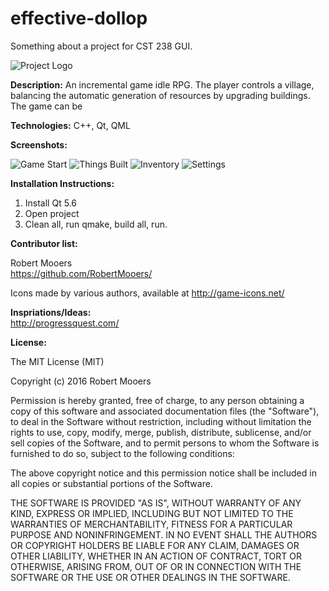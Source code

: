 # effective-dollop
Something about a project for CST 238 GUI. 

![Project Logo](/image/effective-dollop.png "OH YEAH, A LOGO.")

<b>Description:</b> An incremental game idle RPG. The player controls a village, balancing the automatic generation of resources by upgrading buildings. The game can be 

<b>Technologies:</b> C++, Qt, QML

<b>Screenshots:</b> 

![Game Start](/image/Screenshots/Screen1.png "Early on in your village.")
![Things Built](/image/Screenshots/Screen2.png "Later on in the village.")
![Inventory](/image/Screenshots/Screen3.png "An inventory with some items.")
![Settings](/image/Screenshots/Screen4.png "The settings menu.")

<b>Installation Instructions: </b>
  1. Install Qt 5.6 
  2. Open project 
  3. Clean all, run qmake, build all, run. 


<b>Contributor list:</b>  

  Robert Mooers<br />
  https://github.com/RobertMooers/
  
  Icons made by various authors,
  available at http://game-icons.net/

<b>Inspriations/Ideas:</b><br />
http://progressquest.com/

<b>License: </b>

The MIT License (MIT)

Copyright (c) 2016 Robert Mooers

Permission is hereby granted, free of charge, to any person obtaining a copy
of this software and associated documentation files (the "Software"), to deal
in the Software without restriction, including without limitation the rights
to use, copy, modify, merge, publish, distribute, sublicense, and/or sell
copies of the Software, and to permit persons to whom the Software is
furnished to do so, subject to the following conditions:

The above copyright notice and this permission notice shall be included in all
copies or substantial portions of the Software.

THE SOFTWARE IS PROVIDED "AS IS", WITHOUT WARRANTY OF ANY KIND, EXPRESS OR
IMPLIED, INCLUDING BUT NOT LIMITED TO THE WARRANTIES OF MERCHANTABILITY,
FITNESS FOR A PARTICULAR PURPOSE AND NONINFRINGEMENT. IN NO EVENT SHALL THE
AUTHORS OR COPYRIGHT HOLDERS BE LIABLE FOR ANY CLAIM, DAMAGES OR OTHER
LIABILITY, WHETHER IN AN ACTION OF CONTRACT, TORT OR OTHERWISE, ARISING FROM,
OUT OF OR IN CONNECTION WITH THE SOFTWARE OR THE USE OR OTHER DEALINGS IN THE
SOFTWARE.

